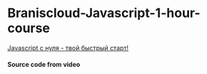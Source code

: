 # Braniscloud-Javascript-1-hour-course
[Javascript с нуля - твой быстрый старт!](https://www.youtube.com/watch?v=HuPK6AwgzJc)

<h4>Source code from video</h2> 
